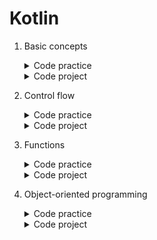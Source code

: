 # Kotlin

1. Basic concepts
	<details>
		<summary>Code practice</summary>

	- [Feeling welcomed](https://github.com/HenestrosaConH/sololearn/tree/main/Kotlin/1.%20Basic%20concepts/Code%20practice/Feeling%20welcomed)	 
	- [Let's get started](https://github.com/HenestrosaConH/sololearn/tree/main/Kotlin/1.%20Basic%20concepts/Code%20practice/Let%27s%20get%20started)	 
	- [Make it run](https://github.com/HenestrosaConH/sololearn/tree/main/Kotlin/1.%20Basic%20concepts/Code%20practice/Make%20it%20run)	 
	- [Surprise](https://github.com/HenestrosaConH/sololearn/tree/main/Kotlin/1.%20Basic%20concepts/Code%20practice/Surprise)	 
	- [To comment or not to comment](https://github.com/HenestrosaConH/sololearn/tree/main/Kotlin/1.%20Basic%20concepts/Code%20practice/To%20comment%20or%20not%20to%20comment)	
	</details>

	<details>
		<summary>Code project</summary>

	- [Water consumption](https://github.com/HenestrosaConH/sololearn/tree/main/Kotlin/1.%20Basic%20concepts/Code%20project)
	</details>
2. Control flow
	<details>
		<summary>Code practice</summary>

	- [Data, please](https://github.com/HenestrosaConH/sololearn/tree/main/Kotlin/2.%20Control%20flow/Code%20practice/Data%2C%20please)  
	- [Let's convert](https://github.com/HenestrosaConH/sololearn/tree/main/Kotlin/2.%20Control%20flow/Code%20practice/Let%27s%20convert)  
	- [Multiple inputs](https://github.com/HenestrosaConH/sololearn/tree/main/Kotlin/2.%20Control%20flow/Code%20practice/Multiple%20inputs)  
	- [Sorting out](https://github.com/HenestrosaConH/sololearn/tree/main/Kotlin/2.%20Control%20flow/Code%20practice/Sorting%20out)  
	- [Unlocking doors](https://github.com/HenestrosaConH/sololearn/tree/main/Kotlin/2.%20Control%20flow/Code%20practice/Unlocking%20doors)  
	- [What's the number](https://github.com/HenestrosaConH/sololearn/tree/main/Kotlin/2.%20Control%20flow/Code%20practice/What%27s%20the%20number)  
	- [What's the sum](https://github.com/HenestrosaConH/sololearn/tree/main/Kotlin/2.%20Control%20flow/Code%20practice/What%27s%20the%20sum)  
	</details>
	<details>
		<summary>Code project</summary>

	- [Parking fee](https://github.com/HenestrosaConH/sololearn/tree/main/Kotlin/2.%20Control%20flow/Code%20project)
	</details>
3. Functions
	<details>
		<summary>Code practice</summary>

	- [Calculating taxes](https://github.com/HenestrosaConH/sololearn/tree/main/Kotlin/3.%20Functions/Code%20practice/Calculating%20taxes)  
	- [Call the function](https://github.com/HenestrosaConH/sololearn/tree/main/Kotlin/3.%20Functions/Code%20practice/Call%20the%20function)  
	- [Counting letters](https://github.com/HenestrosaConH/sololearn/tree/main/Kotlin/3.%20Functions/Code%20practice/Counting%20letters)  
	- [Initials](https://github.com/HenestrosaConH/sololearn/tree/main/Kotlin/3.%20Functions/Code%20practice/Initials)  
	- [Selected names](https://github.com/HenestrosaConH/sololearn/tree/main/Kotlin/3.%20Functions/Code%20practice/Selected%20names)  
	</details>
	<details>
		<summary>Code project</summary>

	- [Shipping calculator](https://github.com/HenestrosaConH/sololearn/tree/main/Kotlin/3.%20Functions/Code%20project)
	</details>
4. Object-oriented programming
	<details>
		<summary>Code practice</summary>

	- [Abstraction](https://github.com/HenestrosaConH/sololearn/tree/main/Kotlin/4.%20Object-oriented%20programming/Code%20practice/Abstraction)  
	- [Button class](https://github.com/HenestrosaConH/sololearn/tree/main/Kotlin/4.%20Object-oriented%20programming/Code%20practice/Button%20class)  
	- [Button inheritance](https://github.com/HenestrosaConH/sololearn/tree/main/Kotlin/4.%20Object-oriented%20programming/Code%20practice/Button%20inheritance)  
	- [Button properties](https://github.com/HenestrosaConH/sololearn/tree/main/Kotlin/4.%20Object-oriented%20programming/Code%20practice/Button%20properties)  
	- [Button tap](https://github.com/HenestrosaConH/sololearn/tree/main/Kotlin/4.%20Object-oriented%20programming/Code%20practice/Button%20tap)  
	- [Default buttons](https://github.com/HenestrosaConH/sololearn/tree/main/Kotlin/4.%20Object-oriented%20programming/Code%20practice/Default%20buttons)  
	- [Private property](https://github.com/HenestrosaConH/sololearn/tree/main/Kotlin/4.%20Object-oriented%20programming/Code%20practice/Private%20property)  
	</details>
	<details>
		<summary>Code project</summary>

	- [Music player](https://github.com/HenestrosaConH/sololearn/tree/main/Kotlin/4.%20Object-oriented%20programming/Code%20project)
	</details>
	